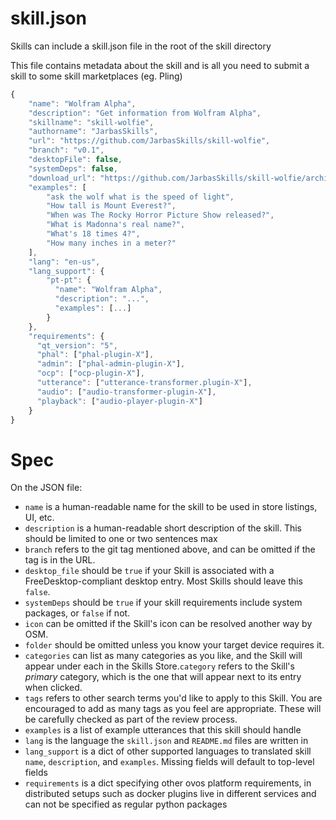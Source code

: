 # skill.json

Skills can include a skill.json file in the root of the skill directory

This file contains metadata about the skill and is all you need to submit a skill to some skill marketplaces (eg. Pling)

```javascript
{
    "name": "Wolfram Alpha",
    "description": "Get information from Wolfram Alpha",
    "skillname": "skill-wolfie",
    "authorname": "JarbasSkills",
    "url": "https://github.com/JarbasSkills/skill-wolfie",
    "branch": "v0.1",
    "desktopFile": false,
    "systemDeps": false,
    "download_url": "https://github.com/JarbasSkills/skill-wolfie/archive/v0.1.tar.gz",
    "examples": [
        "ask the wolf what is the speed of light",
        "How tall is Mount Everest?",
        "When was The Rocky Horror Picture Show released?",
        "What is Madonna's real name?",
        "What's 18 times 4?",
        "How many inches in a meter?"
    ],
    "lang": "en-us",
    "lang_support": {
        "pt-pt": {
          "name": "Wolfram Alpha",
          "description": "...",
          "examples": [...]
        }
    },
    "requirements": {
      "qt_version": "5",
      "phal": ["phal-plugin-X"],
      "admin": ["phal-admin-plugin-X"],
      "ocp": ["ocp-plugin-X"],
      "utterance": ["utterance-transformer.plugin-X"],
      "audio": ["audio-transformer-plugin-X"],
      "playback": ["audio-player-plugin-X"]      
    }
}
```

# Spec

On the JSON file:

* `name` is a human-readable name for the skill to be used in store listings, UI, etc.
* `description` is a human-readable short description of the skill. This should be limited to one or two sentences max
* `branch` refers to the git tag mentioned above, and can be omitted if the tag is in the URL.
* `desktop_file` should be `true` if your Skill is associated with a FreeDesktop-compliant desktop entry. Most Skills should leave this `false`.
* `systemDeps` should be `true` if your skill requirements include system packages, or `false` if not.
* `icon` can be omitted if the Skill's icon can be resolved another way by OSM.
* `folder` should be omitted unless you know your target device requires it.
* `categories` can list as many categories as you like, and the Skill will appear under each in the Skills Store.`category` refers to the Skill's *primary* category, which is the one that will appear next to its entry when clicked.
* `tags` refers to other search terms you'd like to apply to this Skill. You are encouraged to add as many tags as you feel are appropriate. These will be carefully checked as part of the review process.
* `examples` is a list of example utterances that this skill should handle
* `lang` is the language the `skill.json` and `README.md` files are written in
* `lang_support` is a dict of other supported languages to translated skill `name`, `description`, and `examples`. Missing fields will default to top-level fields
* `requirements` is a dict specifying other ovos platform requirements, in distributed setups such as docker plugins live in different services and can not be specified as regular python packages